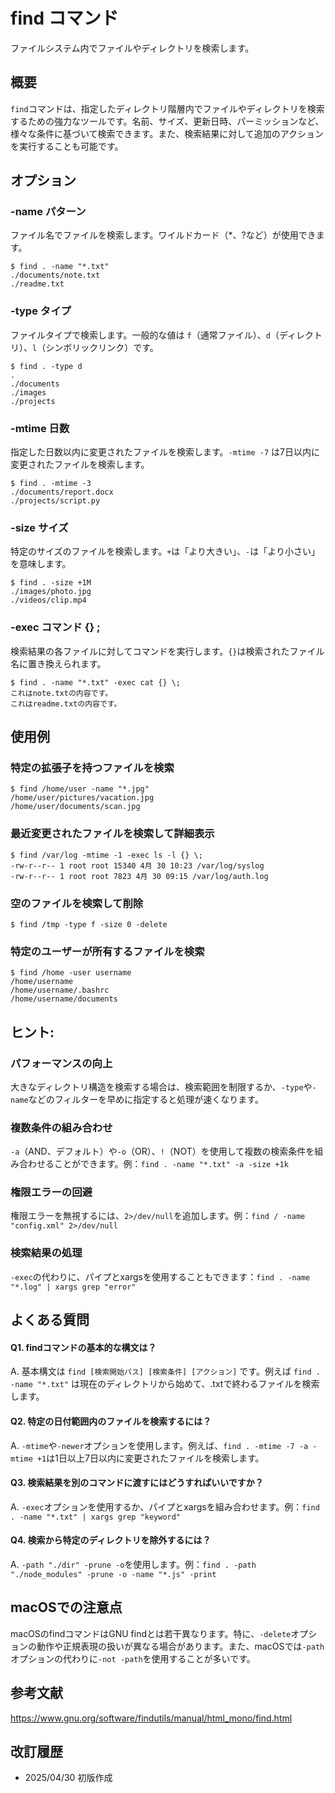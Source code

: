 # find コマンド

ファイルシステム内でファイルやディレクトリを検索します。

## 概要

`find`コマンドは、指定したディレクトリ階層内でファイルやディレクトリを検索するための強力なツールです。名前、サイズ、更新日時、パーミッションなど、様々な条件に基づいて検索できます。また、検索結果に対して追加のアクションを実行することも可能です。

## オプション

### **-name パターン**

ファイル名でファイルを検索します。ワイルドカード（*、?など）が使用できます。

```console
$ find . -name "*.txt"
./documents/note.txt
./readme.txt
```

### **-type タイプ**

ファイルタイプで検索します。一般的な値は `f`（通常ファイル）、`d`（ディレクトリ）、`l`（シンボリックリンク）です。

```console
$ find . -type d
.
./documents
./images
./projects
```

### **-mtime 日数**

指定した日数以内に変更されたファイルを検索します。`-mtime -7` は7日以内に変更されたファイルを検索します。

```console
$ find . -mtime -3
./documents/report.docx
./projects/script.py
```

### **-size サイズ**

特定のサイズのファイルを検索します。`+`は「より大きい」、`-`は「より小さい」を意味します。

```console
$ find . -size +1M
./images/photo.jpg
./videos/clip.mp4
```

### **-exec コマンド {} \;**

検索結果の各ファイルに対してコマンドを実行します。`{}`は検索されたファイル名に置き換えられます。

```console
$ find . -name "*.txt" -exec cat {} \;
これはnote.txtの内容です。
これはreadme.txtの内容です。
```

## 使用例

### 特定の拡張子を持つファイルを検索

```console
$ find /home/user -name "*.jpg"
/home/user/pictures/vacation.jpg
/home/user/documents/scan.jpg
```

### 最近変更されたファイルを検索して詳細表示

```console
$ find /var/log -mtime -1 -exec ls -l {} \;
-rw-r--r-- 1 root root 15340 4月 30 10:23 /var/log/syslog
-rw-r--r-- 1 root root 7823 4月 30 09:15 /var/log/auth.log
```

### 空のファイルを検索して削除

```console
$ find /tmp -type f -size 0 -delete
```

### 特定のユーザーが所有するファイルを検索

```console
$ find /home -user username
/home/username
/home/username/.bashrc
/home/username/documents
```

## ヒント:

### パフォーマンスの向上

大きなディレクトリ構造を検索する場合は、検索範囲を制限するか、`-type`や`-name`などのフィルターを早めに指定すると処理が速くなります。

### 複数条件の組み合わせ

`-a`（AND、デフォルト）や`-o`（OR）、`!`（NOT）を使用して複数の検索条件を組み合わせることができます。例：`find . -name "*.txt" -a -size +1k`

### 権限エラーの回避

権限エラーを無視するには、`2>/dev/null`を追加します。例：`find / -name "config.xml" 2>/dev/null`

### 検索結果の処理

`-exec`の代わりに、パイプとxargsを使用することもできます：`find . -name "*.log" | xargs grep "error"`

## よくある質問

#### Q1. findコマンドの基本的な構文は？
A. 基本構文は `find [検索開始パス] [検索条件] [アクション]` です。例えば `find . -name "*.txt"` は現在のディレクトリから始めて、.txtで終わるファイルを検索します。

#### Q2. 特定の日付範囲内のファイルを検索するには？
A. `-mtime`や`-newer`オプションを使用します。例えば、`find . -mtime -7 -a -mtime +1`は1日以上7日以内に変更されたファイルを検索します。

#### Q3. 検索結果を別のコマンドに渡すにはどうすればいいですか？
A. `-exec`オプションを使用するか、パイプとxargsを組み合わせます。例：`find . -name "*.txt" | xargs grep "keyword"`

#### Q4. 検索から特定のディレクトリを除外するには？
A. `-path "./dir" -prune -o`を使用します。例：`find . -path "./node_modules" -prune -o -name "*.js" -print`

## macOSでの注意点

macOSのfindコマンドはGNU findとは若干異なります。特に、`-delete`オプションの動作や正規表現の扱いが異なる場合があります。また、macOSでは`-path`オプションの代わりに`-not -path`を使用することが多いです。

## 参考文献

https://www.gnu.org/software/findutils/manual/html_mono/find.html

## 改訂履歴

- 2025/04/30 初版作成